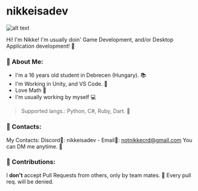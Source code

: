 # nikkeisadev
![alt text](https://i.ibb.co/D44xMgw/github-welcome.png)

Hi! I'm Nikke! 
I'm usually doin' Game Development, and/or Desktop Application development! 🍜
### 🔰 About Me:
- I'm a 16 years old student in Debrecen (Hungary). 📚
- I'm Working in Unity, and VS Code. 📌
- Love Math 📐
- I'm usually working by myself 💻
> Supported langs.: Python, C#, Ruby, Dart. 💎
### 💬 Contacts:
My Contacts: Discord🔮: nikkeisadev - Email📧: notnikkecrd@gmail.com
You can DM me anytime. 📮
### 🔕 Contributions:
I **don't** accept Pull Requests from others, only by team mates. 📌
Every pull req. will be denied. 
